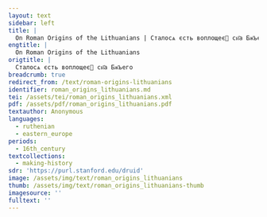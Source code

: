 ```yaml
---
layout: text
sidebar: left
title: |
  On Roman Origins of the Lithuanians | Сталосѧ єсть воплощеє сн҃а Бж҃ьего
engtitle: |
  On Roman Origins of the Lithuanians
origtitle: |
  Сталосѧ єсть воплощеє сн҃а Бж҃ьего
breadcrumb: true
redirect_from: /text/roman-origins-lithuanians
identifier: roman_origins_lithuanians.md
tei: /assets/tei/roman_origins_lithuanians.xml
pdf: /assets/pdf/roman_origins_lithuanians.pdf
textauthor: Anonymous
languages:
  - ruthenian
  - eastern_europe
periods:
  - 16th_century
textcollections:
  - making-history
sdr: 'https://purl.stanford.edu/druid'
image: /assets/img/text/roman_origins_lithuanians
thumb: /assets/img/text/roman_origins_lithuanians-thumb
imagesource: ''
fulltext: ''
---
```


